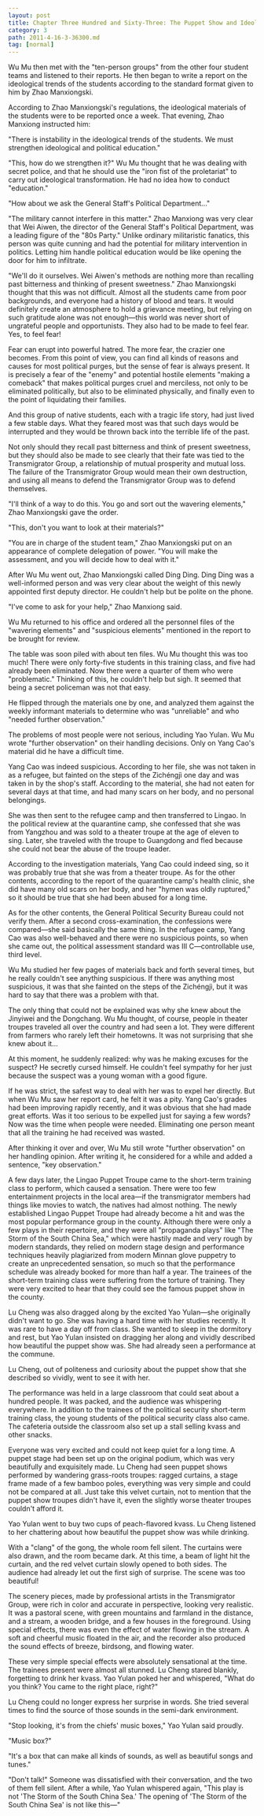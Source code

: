 ```yaml
---
layout: post
title: Chapter Three Hundred and Sixty-Three: The Puppet Show and Ideological Work (Part 1)
category: 3
path: 2011-4-16-3-36300.md
tag: [normal]
---
```


Wu Mu then met with the "ten-person groups" from the other four student teams and listened to their reports. He then began to write a report on the ideological trends of the students according to the standard format given to him by Zhao Manxiongski.

According to Zhao Manxiongski's regulations, the ideological materials of the students were to be reported once a week. That evening, Zhao Manxiong instructed him:

"There is instability in the ideological trends of the students. We must strengthen ideological and political education."

"This, how do we strengthen it?" Wu Mu thought that he was dealing with secret police, and that he should use the "iron fist of the proletariat" to carry out ideological transformation. He had no idea how to conduct "education."

"How about we ask the General Staff's Political Department..."

"The military cannot interfere in this matter." Zhao Manxiong was very clear that Wei Aiwen, the director of the General Staff's Political Department, was a leading figure of the "80s Party." Unlike ordinary militaristic fanatics, this person was quite cunning and had the potential for military intervention in politics. Letting him handle political education would be like opening the door for him to infiltrate.

"We'll do it ourselves. Wei Aiwen's methods are nothing more than recalling past bitterness and thinking of present sweetness." Zhao Manxiongski thought that this was not difficult. Almost all the students came from poor backgrounds, and everyone had a history of blood and tears. It would definitely create an atmosphere to hold a grievance meeting, but relying on such gratitude alone was not enough—this world was never short of ungrateful people and opportunists. They also had to be made to feel fear. Yes, to feel fear!

Fear can erupt into powerful hatred. The more fear, the crazier one becomes. From this point of view, you can find all kinds of reasons and causes for most political purges, but the sense of fear is always present. It is precisely a fear of the "enemy" and potential hostile elements "making a comeback" that makes political purges cruel and merciless, not only to be eliminated politically, but also to be eliminated physically, and finally even to the point of liquidating their families.

And this group of native students, each with a tragic life story, had just lived a few stable days. What they feared most was that such days would be interrupted and they would be thrown back into the terrible life of the past.

Not only should they recall past bitterness and think of present sweetness, but they should also be made to see clearly that their fate was tied to the Transmigrator Group, a relationship of mutual prosperity and mutual loss. The failure of the Transmigrator Group would mean their own destruction, and using all means to defend the Transmigrator Group was to defend themselves.

"I'll think of a way to do this. You go and sort out the wavering elements," Zhao Manxiongski gave the order.

"This, don't you want to look at their materials?"

"You are in charge of the student team," Zhao Manxiongski put on an appearance of complete delegation of power. "You will make the assessment, and you will decide how to deal with it."

After Wu Mu went out, Zhao Manxiongski called Ding Ding. Ding Ding was a well-informed person and was very clear about the weight of this newly appointed first deputy director. He couldn't help but be polite on the phone.

"I've come to ask for your help," Zhao Manxiong said.

Wu Mu returned to his office and ordered all the personnel files of the "wavering elements" and "suspicious elements" mentioned in the report to be brought for review.

The table was soon piled with about ten files. Wu Mu thought this was too much! There were only forty-five students in this training class, and five had already been eliminated. Now there were a quarter of them who were "problematic." Thinking of this, he couldn't help but sigh. It seemed that being a secret policeman was not that easy.

He flipped through the materials one by one, and analyzed them against the weekly informant materials to determine who was "unreliable" and who "needed further observation."

The problems of most people were not serious, including Yao Yulan. Wu Mu wrote "further observation" on their handling decisions. Only on Yang Cao's material did he have a difficult time.

Yang Cao was indeed suspicious. According to her file, she was not taken in as a refugee, but fainted on the steps of the Zichéngjì one day and was taken in by the shop's staff. According to the material, she had not eaten for several days at that time, and had many scars on her body, and no personal belongings.

She was then sent to the refugee camp and then transferred to Lingao. In the political review at the quarantine camp, she confessed that she was from Yangzhou and was sold to a theater troupe at the age of eleven to sing. Later, she traveled with the troupe to Guangdong and fled because she could not bear the abuse of the troupe leader.

According to the investigation materials, Yang Cao could indeed sing, so it was probably true that she was from a theater troupe. As for the other contents, according to the report of the quarantine camp's health clinic, she did have many old scars on her body, and her "hymen was oldly ruptured," so it should be true that she had been abused for a long time.

As for the other contents, the General Political Security Bureau could not verify them. After a second cross-examination, the confessions were compared—she said basically the same thing. In the refugee camp, Yang Cao was also well-behaved and there were no suspicious points, so when she came out, the political assessment standard was III C—controllable use, third level.

Wu Mu studied her few pages of materials back and forth several times, but he really couldn't see anything suspicious. If there was anything most suspicious, it was that she fainted on the steps of the Zichéngjì, but it was hard to say that there was a problem with that.

The only thing that could not be explained was why she knew about the Jinyiwei and the Dongchang. Wu Mu thought, of course, people in theater troupes traveled all over the country and had seen a lot. They were different from farmers who rarely left their hometowns. It was not surprising that she knew about it...

At this moment, he suddenly realized: why was he making excuses for the suspect? He secretly cursed himself. He couldn't feel sympathy for her just because the suspect was a young woman with a good figure.

If he was strict, the safest way to deal with her was to expel her directly. But when Wu Mu saw her report card, he felt it was a pity. Yang Cao's grades had been improving rapidly recently, and it was obvious that she had made great efforts. Was it too serious to be expelled just for saying a few words? Now was the time when people were needed. Eliminating one person meant that all the training he had received was wasted.

After thinking it over and over, Wu Mu still wrote "further observation" on her handling opinion. After writing it, he considered for a while and added a sentence, "key observation."

A few days later, the Lingao Puppet Troupe came to the short-term training class to perform, which caused a sensation. There were too few entertainment projects in the local area—if the transmigrator members had things like movies to watch, the natives had almost nothing. The newly established Lingao Puppet Troupe had already become a hit and was the most popular performance group in the county. Although there were only a few plays in their repertoire, and they were all "propaganda plays" like "The Storm of the South China Sea," which were hastily made and very rough by modern standards, they relied on modern stage design and performance techniques heavily plagiarized from modern Minnan glove puppetry to create an unprecedented sensation, so much so that the performance schedule was already booked for more than half a year. The trainees of the short-term training class were suffering from the torture of training. They were very excited to hear that they could see the famous puppet show in the county.

Lu Cheng was also dragged along by the excited Yao Yulan—she originally didn't want to go. She was having a hard time with her studies recently. It was rare to have a day off from class. She wanted to sleep in the dormitory and rest, but Yao Yulan insisted on dragging her along and vividly described how beautiful the puppet show was. She had already seen a performance at the commune.

Lu Cheng, out of politeness and curiosity about the puppet show that she described so vividly, went to see it with her.

The performance was held in a large classroom that could seat about a hundred people. It was packed, and the audience was whispering everywhere. In addition to the trainees of the political security short-term training class, the young students of the political security class also came. The cafeteria outside the classroom also set up a stall selling kvass and other snacks.

Everyone was very excited and could not keep quiet for a long time. A puppet stage had been set up on the original podium, which was very beautifully and exquisitely made. Lu Cheng had seen puppet shows performed by wandering grass-roots troupes: ragged curtains, a stage frame made of a few bamboo poles, everything was very simple and could not be compared at all. Just take this velvet curtain, not to mention that the puppet show troupes didn't have it, even the slightly worse theater troupes couldn't afford it.

Yao Yulan went to buy two cups of peach-flavored kvass. Lu Cheng listened to her chattering about how beautiful the puppet show was while drinking.

With a "clang" of the gong, the whole room fell silent. The curtains were also drawn, and the room became dark. At this time, a beam of light hit the curtain, and the red velvet curtain slowly opened to both sides. The audience had already let out the first sigh of surprise. The scene was too beautiful!

The scenery pieces, made by professional artists in the Transmigrator Group, were rich in color and accurate in perspective, looking very realistic. It was a pastoral scene, with green mountains and farmland in the distance, and a stream, a wooden bridge, and a few houses in the foreground. Using special effects, there was even the effect of water flowing in the stream. A soft and cheerful music floated in the air, and the recorder also produced the sound effects of breeze, birdsong, and flowing water.

These very simple special effects were absolutely sensational at the time. The trainees present were almost all stunned. Lu Cheng stared blankly, forgetting to drink her kvass. Yao Yulan poked her and whispered, "What do you think? You came to the right place, right?"

Lu Cheng could no longer express her surprise in words. She tried several times to find the source of those sounds in the semi-dark environment.

"Stop looking, it's from the chiefs' music boxes," Yao Yulan said proudly.

"Music box?"

"It's a box that can make all kinds of sounds, as well as beautiful songs and tunes."

"Don't talk!" Someone was dissatisfied with their conversation, and the two of them fell silent. After a while, Yao Yulan whispered again, "This play is not 'The Storm of the South China Sea.' The opening of 'The Storm of the South China Sea' is not like this—"